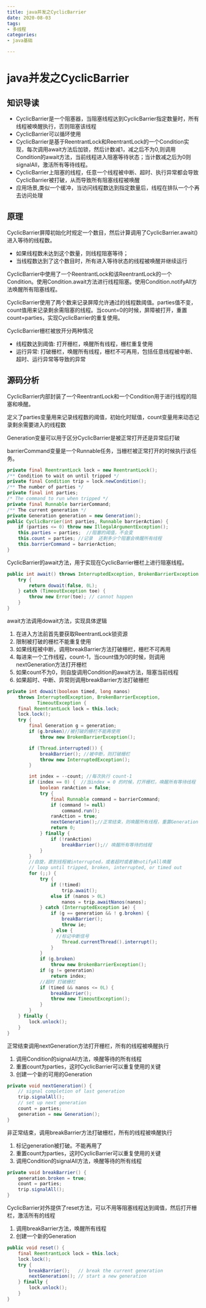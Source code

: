 ```yaml
---
title: java并发之CyclicBarrier
date: 2020-08-03
tags:
- 多线程
categories:
- java基础

---
```


# java并发之CyclicBarrier

## 知识导读

- CyclicBarrier是一个阻塞器，当阻塞线程达到CyclicBarrier指定数量时，所有线程被唤醒执行，否则阻塞该线程
- CyclicBarrier可以循环使用
- CyclicBarrier是基于ReentrantLock和ReentrantLock的一个Condition实现，每次调用await方法后加锁，然后计数减1，减之后不为0,则调用Condition的await方法，当前线程进入阻塞等待状态；当计数减之后为0则signalAll，激活所有等待线程。
- CyclicBarrier上阻塞的线程，任意一个线程被中断、超时、执行异常都会导致CyclicBarrier被打破，从而导致所有阻塞线程被唤醒
- 应用场景,类似一个缓冲，当访问线程数达到指定数量后，线程在排队一个个再去访问处理

## 原理

CyclicBarrier屏障初始化时规定一个数目，然后计算调用了CyclicBarrier.await()进入等待的线程数。

- 如果线程数未达到这个数量，则线程阻塞等待；
- 当线程数达到了这个数目时，所有进入等待状态的线程被唤醒并继续运行

CyclicBarrier中使用了一个ReentrantLock和该ReentrantLock的一个Condition。使用Condition.await方法进行线程阻塞。使用Condition.notifyAll方法唤醒所有阻塞线程。

CyclicBarrier使用了两个数来记录屏障允许通过的线程数阈值。parties值不变，count值用来记录剩余需阻塞的线程。当count=0的时候，屏障被打开，重置count=parties，实现CyclicBarrier的重复使用。

CyclicBarrier栅栏被放开分两种情况

- 线程数达到阈值: 打开栅栏，唤醒所有线程，栅栏重复使用
- 运行异常: 打破栅栏，唤醒所有线程，栅栏不可再用，包括任意线程被中断、超时、运行异常等导致的异常

## 源码分析

CyclicBarrier内部封装了一个ReentrantLock和一个Condition用于进行线程的阻塞和唤醒。

定义了parties变量用来记录线程数的阈值，初始化时赋值，count变量用来动态记录剩余需要进入的线程数

Generation变量可以用于区分CyclicBarrier是被正常打开还是异常后打破

barrierCommand变量是一个Runnable任务，当栅栏被正常打开的时候执行该任务。

```java
private final ReentrantLock lock = new ReentrantLock();
/** Condition to wait on until tripped */
private final Condition trip = lock.newCondition();
/** The number of parties */
private final int parties;
/* The command to run when tripped */
private final Runnable barrierCommand;
/** The current generation */
private Generation generation = new Generation();
public CyclicBarrier(int parties, Runnable barrierAction) {
    if (parties <= 0) throw new IllegalArgumentException();
    this.parties = parties;  //阻塞的阈值，不会变
    this.count = parties; //记录  还剩多少个阻塞会唤醒所有线程
    this.barrierCommand = barrierAction;
}
```

CyclicBarrier的await方法，用于实现在CyclicBarrier栅栏上进行阻塞线程。

```java
public int await() throws InterruptedException, BrokenBarrierException {
    try {
        return dowait(false, 0L);
    } catch (TimeoutException toe) {
        throw new Error(toe); // cannot happen
    }
}
```

await方法调用dowait方法，实现具体逻辑

1. 在进入方法前首先要获取ReentrantLock锁资源
2. 限制被打破的栅栏不能重复使用
3. 如果线程被中断，调用breakBarrier方法打破栅栏，栅栏不可再用
4. 每进来一个工作线程，count-1，当count值为0的时候，则调用nextGeneration方法打开栅栏
5. 如果count不为0，则自旋调用Condition的await方法，阻塞当前线程
6. 如果超时、中断、异常则调用breakBarrier方法打破栅栏

```java
private int dowait(boolean timed, long nanos)
    throws InterruptedException, BrokenBarrierException,
           TimeoutException {
    final ReentrantLock lock = this.lock;
    lock.lock();
    try {
        final Generation g = generation;
        if (g.broken)//被打破的栅栏不能再使用
            throw new BrokenBarrierException();

        if (Thread.interrupted()) {
            breakBarrier(); //被中断，则打破栅栏
            throw new InterruptedException();
        }

        int index = --count; //每次执行 count-1
        if (index == 0) {  //当index = 0 的时候，打开栅栏，唤醒所有等待线程
            boolean ranAction = false;
            try {
                final Runnable command = barrierCommand;
                if (command != null)
                    command.run();
                ranAction = true;
                nextGeneration();//正常结束，则唤醒所有线程，重置Generation
                return 0;
            } finally {
                if (!ranAction)
                    breakBarrier();// 唤醒所有等待的线程
            }
        }
        //自旋，直到线程被interrupted，或者超时或者被notifyAll唤醒
        // loop until tripped, broken, interrupted, or timed out
        for (;;) {
            try {
                if (!timed)
                    trip.await();
                else if (nanos > 0L)
                    nanos = trip.awaitNanos(nanos);
            } catch (InterruptedException ie) {
                if (g == generation && ! g.broken) {
                    breakBarrier();
                    throw ie;
                } else {
                  //标记中断信号
                    Thread.currentThread().interrupt();
                }
            }
            if (g.broken)
                throw new BrokenBarrierException();
            if (g != generation)
                return index;
            //超时 打破栅栏
            if (timed && nanos <= 0L) {
                breakBarrier();
                throw new TimeoutException();
            }
        }
    } finally {
        lock.unlock();
    }
}
```

正常结束调用nextGeneration方法打开栅栏，所有的线程被唤醒执行

1. 调用Condition的signalAll方法，唤醒等待的所有线程
2. 重置count为parties，这时CyclicBarrier可以重复使用的关键
3. 创建一个新的可用的Generation

```java
private void nextGeneration() {
    // signal completion of last generation
    trip.signalAll();
    // set up next generation
    count = parties;
    generation = new Generation();
}
```

非正常结束，调用breakBarrier方法打破栅栏，所有的线程被唤醒执行

1. 标记generation被打破。不能再用了
2. 重置count为parties，这时CyclicBarrier可以重复使用的关键
3. 调用Condition的signalAll方法，唤醒等待的所有线程

```java
private void breakBarrier() {
    generation.broken = true;
    count = parties;
    trip.signalAll();
}
```

CyclicBarrier对外提供了reset方法，可以不用等阻塞线程达到阈值，然后打开栅栏，激活所有的线程

1. 调用breakBarrier方法，唤醒所有线程
2. 创建一个新的Generation

```java
public void reset() {
    final ReentrantLock lock = this.lock;
    lock.lock();
    try {
        breakBarrier();   // break the current generation
        nextGeneration(); // start a new generation
    } finally {
        lock.unlock();
    }
}
```

